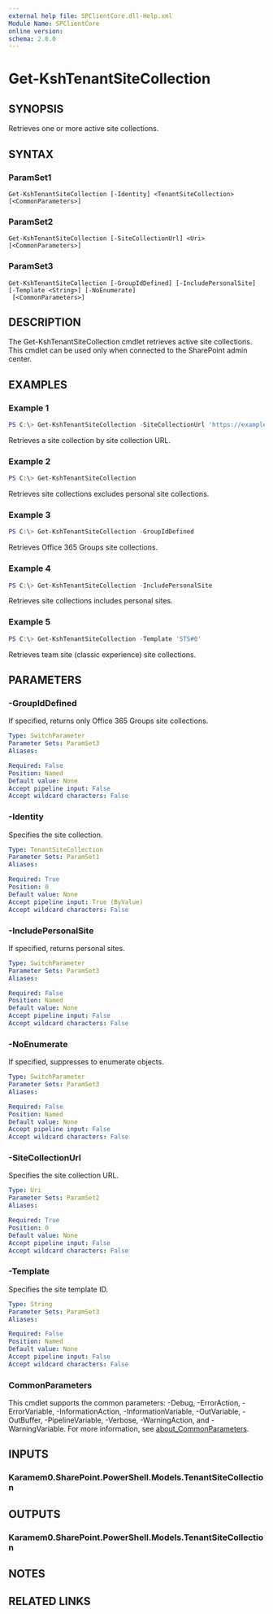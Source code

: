 ```yaml
---
external help file: SPClientCore.dll-Help.xml
Module Name: SPClientCore
online version:
schema: 2.0.0
---
```


# Get-KshTenantSiteCollection

## SYNOPSIS
Retrieves one or more active site collections.

## SYNTAX

### ParamSet1
```
Get-KshTenantSiteCollection [-Identity] <TenantSiteCollection> [<CommonParameters>]
```

### ParamSet2
```
Get-KshTenantSiteCollection [-SiteCollectionUrl] <Uri> [<CommonParameters>]
```

### ParamSet3
```
Get-KshTenantSiteCollection [-GroupIdDefined] [-IncludePersonalSite] [-Template <String>] [-NoEnumerate]
 [<CommonParameters>]
```

## DESCRIPTION
The Get-KshTenantSiteCollection cmdlet retrieves active site collections.
This cmdlet can be used only when connected to the SharePoint admin center.

## EXAMPLES

### Example 1
```powershell
PS C:\> Get-KshTenantSiteCollection -SiteCollectionUrl 'https://example.sharepoint.com/sites/hub'
```

Retrieves a site collection by site collection URL.

### Example 2
```powershell
PS C:\> Get-KshTenantSiteCollection
```

Retrieves site collections excludes personal site collections.

### Example 3
```powershell
PS C:\> Get-KshTenantSiteCollection -GroupIdDefined
```

Retrieves Office 365 Groups site collections.

### Example 4
```powershell
PS C:\> Get-KshTenantSiteCollection -IncludePersonalSite
```

Retrieves site collections includes personal sites.

### Example 5
```powershell
PS C:\> Get-KshTenantSiteCollection -Template 'STS#0'
```

Retrieves team site (classic experience) site collections.

## PARAMETERS

### -GroupIdDefined
If specified, returns only Office 365 Groups site collections.

```yaml
Type: SwitchParameter
Parameter Sets: ParamSet3
Aliases:

Required: False
Position: Named
Default value: None
Accept pipeline input: False
Accept wildcard characters: False
```

### -Identity
Specifies the site collection.

```yaml
Type: TenantSiteCollection
Parameter Sets: ParamSet1
Aliases:

Required: True
Position: 0
Default value: None
Accept pipeline input: True (ByValue)
Accept wildcard characters: False
```

### -IncludePersonalSite
If specified, returns personal sites.

```yaml
Type: SwitchParameter
Parameter Sets: ParamSet3
Aliases:

Required: False
Position: Named
Default value: None
Accept pipeline input: False
Accept wildcard characters: False
```

### -NoEnumerate
If specified, suppresses to enumerate objects.

```yaml
Type: SwitchParameter
Parameter Sets: ParamSet3
Aliases:

Required: False
Position: Named
Default value: None
Accept pipeline input: False
Accept wildcard characters: False
```

### -SiteCollectionUrl
Specifies the site collection URL.

```yaml
Type: Uri
Parameter Sets: ParamSet2
Aliases:

Required: True
Position: 0
Default value: None
Accept pipeline input: False
Accept wildcard characters: False
```

### -Template
Specifies the site template ID.

```yaml
Type: String
Parameter Sets: ParamSet3
Aliases:

Required: False
Position: Named
Default value: None
Accept pipeline input: False
Accept wildcard characters: False
```

### CommonParameters
This cmdlet supports the common parameters: -Debug, -ErrorAction, -ErrorVariable, -InformationAction, -InformationVariable, -OutVariable, -OutBuffer, -PipelineVariable, -Verbose, -WarningAction, and -WarningVariable. For more information, see [about_CommonParameters](http://go.microsoft.com/fwlink/?LinkID=113216).

## INPUTS

### Karamem0.SharePoint.PowerShell.Models.TenantSiteCollection

## OUTPUTS

### Karamem0.SharePoint.PowerShell.Models.TenantSiteCollection

## NOTES

## RELATED LINKS
